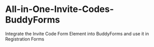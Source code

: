 # All-in-One-Invite-Codes-BuddyForms
Integrate the Invite Code Form Element into BuddyForms and use it in Registration Forms 
